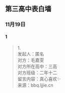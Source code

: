 ## 第三高中表白墙
### 11月19日
#### 1
> 1.<br>
> 发起人：匿名<br>
>对方：毛嘉雯<br>
>对方所在高中：三高<br>
>对方班级：二年十二<br>
>留言内容：真心喜欢✨<br>
>来源：bbq.ljjie.cn
